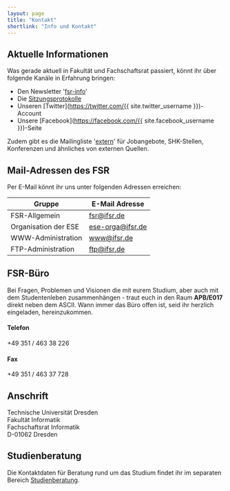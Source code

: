 ```yaml
---
layout: page
title: "Kontakt"
shortlink: "Info und Kontakt"
---
```


## Aktuelle Informationen

Was gerade aktuell in Fakultät und Fachschaftsrat passiert, könnt ihr über folgende Kanäle in Erfahrung bringen:

- Den Newsletter '[fsr-info]()'
- Die [Sitzungsprotokolle]()
- Unseren [Twitter](https://twitter.com/{{ site.twitter_username }})-Account
- Unsere [Facebook](https://facebook.com/{{ site.facebook_username }})-Seite

Zudem gibt es die Mailingliste '[extern]()' für Jobangebote, SHK-Stellen, Konferenzen und ähnliches von externen Quellen.


## Mail-Adressen des FSR

Per E-Mail könnt ihr uns unter folgenden Adressen erreichen:

| Gruppe               | E-Mail Adresse                              |
|----------------------|---------------------------------------------|
| FSR-Allgemein        | [fsr@ifsr.de](mailto:fsr@ifsr.de)           |
| Organisation der ESE | [ese-orga@ifsr.de](mailto:ese-orga@ifsr.de) |
| WWW-Administration   | [www@ifsr.de](mailto:www@ifsr.de)           |
| FTP-Administration   | [ftp@ifsr.de](mailto:ftp@ifsr.de)           |


## FSR-Büro

Bei Fragen, Problemen und Visionen die mit eurem Studium, aber auch mit dem Studentenleben zusammenhängen -
traut euch in den Raum **APB/E017** direkt neben dem ASCII.
Wann immer das Büro offen ist, seid ihr herzlich eingeladen, hereinzukommen.

#### Telefon

+49 351 / 463 38 226

#### Fax

+49 351 / 463 37 728


## Anschrift

Technische Universität Dresden  
Fakultät Informatik  
Fachschaftsrat Informatik  
D-01062 Dresden


## Studienberatung

Die Kontaktdaten für Beratung rund um das Studium findet ihr im separaten Bereich [Studienberatung]().
